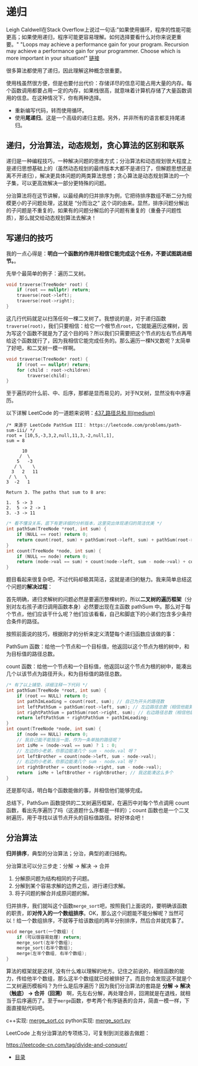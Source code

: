 # 递归

Leigh Caldwell在Stack Overflow上说过一句话:"如果使用循环，程序的性能可能更高；如果使用递归，程序可能更容易理解。如何选择要看什么对你来说更重要。"
"Loops may achieve a performance gain for your program. Recursion may achieve a performance gain for your programmer. Choose which is more important in your situation!"
[链接](http://stackoverflow.com/a/72694/139117)

很多算法都使用了递归，因此理解这种概念很重要。

使用栈虽然很方便，但是也要付出代价：存储详尽的信息可能占用大量的内存。每个函数调用都要占用一定的内存，如果栈很高，就意味着计算机存储了大量函数调用的信息。在这种情况下，你有两种选择。
+ 重新编写代码，转而使用循环。
+ 使用**尾递归**。这是一个高级的递归主题。另外，并非所有的语言都支持尾递归。

## 递归，分治算法，动态规划，贪心算法的区别和联系

递归是一种编程技巧，一种解决问题的思维方式；分治算法和动态规划很大程度上是递归思想基础上的（虽然动态规划的最终版本大都不是递归了，但解题思想还是离不开递归），解决更具体问题的两类算法思想；贪心算法是动态规划算法的一个子集，可以更高效解决一部分更特殊的问题。

分治算法将在这节讲解，以最经典的归并排序为例，它把待排序数组不断二分为规模更小的子问题处理，这就是 “分而治之” 这个词的由来。显然，排序问题分解出的子问题是不重复的，如果有的问题分解后的子问题有重复的（重叠子问题性质），那么就交给动态规划算法去解决！

## 写递归的技巧

我的一点心得是：**明白一个函数的作用并相信它能完成这个任务，不要试图跳进细节。**。

先举个最简单的例子：遍历二叉树。

```c++
void traverse(TreeNode* root) {
    if (root == nullptr) return;
    traverse(root->left);
    traverse(root->right);
}
```

这几行代码就足以扫荡任何一棵二叉树了。我想说的是，对于递归函数`traverse(root)`，我们只要相信：给它一个根节点`root`，它就能遍历这棵树，因为写这个函数不就是为了这个目的吗？所以我们只需要把这个节点的左右节点再甩给这个函数就行了，因为我相信它能完成任务的。那么遍历一棵N叉数呢？太简单了好吧，和二叉树一模一样啊。

```c++
void traverse(TreeNode* root) {
    if (root == nullptr) return;
    for (child : root->children)
        traverse(child);
}
```

至于遍历的什么前、中、后序，那都是显而易见的，对于N叉树，显然没有中序遍历。

以下详解 LeetCode 的一道题来说明：[437_路径总和 III(medium)](./437_path-sum-iii.md)

```
/* 来源于 LeetCode PathSum III： https://leetcode.com/problems/path-sum-iii/ */
root = [10,5,-3,3,2,null,11,3,-2,null,1],
sum = 8

      10
     /  \
    5   -3
   / \    \
  3   2   11
 / \   \
3  -2   1

Return 3. The paths that sum to 8 are:

1.  5 -> 3
2.  5 -> 2 -> 1
3. -3 -> 11
```

```c++
/* 看不懂没关系，底下有更详细的分析版本，这里突出体现递归的简洁优美 */
int pathSum(TreeNode *root, int sum) {
    if (NULL == root) return 0;
    return count(root, sum) + pathSum(root->left, sum) + pathSum(root->right, sum);
}
int count(TreeNode *node, int sum) {
    if (NULL == node) return 0;
    return (node->val == sum) + count(node->left, sum - node->val) + count(node->right, sum - node->val);
}
```

题目看起来很复杂吧，不过代码却极其简洁，这就是递归的魅力。我来简单总结这个问题的**解决过程**：

首先明确，递归求解树的问题必然是要遍历整棵树的，所以**二叉树的遍历框架**（分别对左右孩子递归调用函数本身）必然要出现在主函数 pathSum 中。那么对于每个节点，他们应该干什么呢？他们应该看看，自己和脚底下的小弟们包含多少条符合条件的路径。

按照前面说的技巧，根据刚才的分析来定义清楚每个递归函数应该做的事：

PathSum 函数：给他一个节点和一个目标值，他返回以这个节点为根的树中，和为目标值的路径总数。

count 函数：给他一个节点和一个目标值，他返回以这个节点为根的树中，能凑出几个以该节点为路径开头，和为目标值的路径总数。

```c++
/* 有了以上铺垫，详细注释一下代码 */
int pathSum(TreeNode *root, int sum) {
    if (root == NULL) return 0;
    int pathImLeading = count(root, sum); // 自己为开头的路径数
    int leftPathSum = pathSum(root->left, sum); // 左边路径总数（相信他能算出来）
    int rightPathSum = pathSum(root->right, sum); // 右边路径总数（相信他能算出来）
    return leftPathSum + rightPathSum + pathImLeading;
}
int count(TreeNode *node, int sum) {
    if (node == NULL) return 0;
    // 我自己能不能独当一面，作为一条单独的路径呢？
    int isMe = (node->val == sum) ? 1 : 0;
    // 左边的小老弟，你那边能凑几个 sum - node.val 呀？
    int leftBrother = count(node->left, sum - node->val); 
    // 右边的小老弟，你那边能凑几个 sum - node.val 呀？
    int rightBrother = count(node->right, sum - node->val);
    return  isMe + leftBrother + rightBrother; // 我这能凑这么多个
}
```

还是那句话，明白每个函数能做的事，并相信他们能够完成。

总结下，PathSum 函数提供的二叉树遍历框架，在遍历中对每个节点调用 count 函数，看出先序遍历了吗（这道题什么序都是一样的）；count 函数也是一个二叉树遍历，用于寻找以该节点开头的目标值路径。好好体会吧！

## 分治算法

**归并排序**，典型的分治算法；分治，典型的递归结构。

分治算法可以分三步走：分解 -> 解决 -> 合并

1. 分解原问题为结构相同的子问题。
2. 分解到某个容易求解的边界之后，进行递归求解。
3. 将子问题的解合并成原问题的解。

归并排序，我们就叫这个函数`merge_sort`吧，按照我们上面说的，要明确该函数的职责，即**对传入的一个数组排序**。OK，那么这个问题能不能分解呢？当然可以！给一个数组排序，不就等于给该数组的两半分别排序，然后合并就完事了。

```c++
void merge_sort(一个数组) {
    if (可以很容易处理) return;
    merge_sort(左半个数组);
    merge_sort(右半个数组);
    merge(左半个数组, 右半个数组);
}
```

算法的框架就是这样, 没有什么难以理解的地方。记住之前说的，相信函数的能力，传给他半个数组，那么这半个数组就已经被排好了。而且你会发现这不就是个二叉树遍历模板吗？为什么是后序遍历？因为我们分治算法的套路是 **分解 -> 解决（触底） -> 合并（回溯）** 啊，先左右分解，再处理合并，回溯就是在退栈，就相当于后序遍历了。至于`merge`函数，参考两个有序链表的合并，简直一模一样，下面直接贴代码吧。

c++实现:
    [merge_sort.cc](./src/sort/merge_sort_1.cc)
python实现:
    [merge_sort.py](./src/sort/merge_sort.py)

LeetCode 上有分治算法的专项练习，可复制到浏览器去做题：

https://leetcode-cn.com/tag/divide-and-conquer/


- [目录](README.md)
